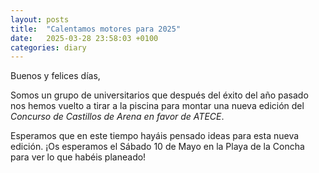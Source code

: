 ```yaml
---
layout: posts
title:  "Calentamos motores para 2025"
date:   2025-03-28 23:58:03 +0100
categories: diary
---
```

Buenos y felices días,

Somos un grupo de universitarios que después del éxito del año pasado nos hemos vuelto a tirar a la piscina para montar una nueva edición del *Concurso de Castillos de Arena en favor de ATECE*.

Esperamos que en este tiempo hayáis pensado ideas para esta nueva edición. ¡Os esperamos el Sábado 10 de Mayo en la Playa de la Concha para ver lo que habéis planeado!

